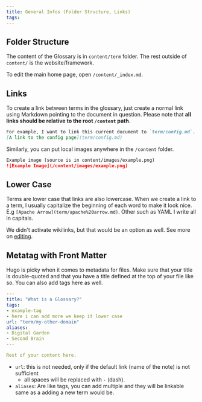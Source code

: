 ```yaml
---
title: General Infos (Folder Structure, Links)
tags: 
---
```

## Folder Structure
The content of the Glossary is in `content/term` folder. The rest outside of `content/` is the website/framework.

To edit the main home page, open `/content/_index.md`.
## Links
To create a link between terms in the glossary, just create a normal link using Markdown pointing to the document in question. Please note that **all links should be relative to the root `/content` path**.
```markdown
For example, I want to link this current document to `term/config.md`.
[A link to the config page](term/config.md)
```

Similarly, you can put local images anywhere in the `/content` folder.
```markdown
Example image (source is in content/images/example.png)
![Example Image](/content/images/example.png)
```

## Lower Case
Terms are lower case that links are also lowercase. When we create a link to a term, I usually capitalize the beginning of each word to make it look nice. E.g `[Apache Arrow](term/apache%20arrow.md)`. Other such as YAML I write all in capitals.

We didn't activate wikilinks, but that would be an option as well. See more on [editing](https://quartz.jzhao.xyz/notes/editing/).
## Metatag with Front Matter
Hugo is picky when it comes to metadata for files. Make sure that your title is double-quoted and that you have a title defined at the top of your file like so. You can also add tags here as well.
```yaml
---
title: "What is a Glossary?"
tags:
- example-tag
- here i can add more we keep it lower case
url: "term/my-other-domain"
aliases:
- Digital Garden
- Second Brain
---

Rest of your content here.
```

- `url`: this is not needed, only if the default link (name of the note) is not sufficient
	- all spaces will be replaced with `-` (dash).
- `aliases`: Are like tags, you can add multiple and they will be linkable same as a adding a new term would be.

